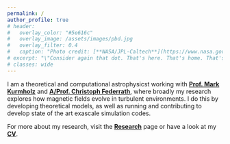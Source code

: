 ```yaml
---
permalink: /
author_profile: true
# header:
#   overlay_color: "#5e616c"
#   overlay_image: /assets/images/pbd.jpg
#   overlay_filter: 0.4
#   caption: "Photo credit: [**NASA/JPL-Caltech**](https://www.nasa.gov/sites/default/files/styles/full_width/public/thumbnails/image/pia23645_pbd_main-16.jpg?itok=GSe4gFx2)"
# excerpt: "\"Consider again that dot. That's here. That's home. That's us.\" <br/> ~Carl Sagan"
# classes: wide
---
```


<!-- <figure style="width: 30%" class="align-right">
  <a href="/assets/images/bio-photo.jpg" title="Home Photo" alt="Home Photo">
  <img src="/assets/images/bio-photo.jpg" alt=""></a>
</figure> -->


I am a theoretical and computational astrophysicst working with [**Prof. Mark Kurmholz**](https://www.mso.anu.edu.au/~krumholz/) and [**A/Prof. Christoph Federrath**](https://www.mso.anu.edu.au/~chfeder/), where broadly my research explores how magnetic fields evolve in turbulent environments. I do this by developing theoretical models, as well as running and contributing to develop state of the art exascale simulation codes.

For more about my research, visit the [**Research**][1] page or have a look at my [**CV**](/assets/docs/NK_CV.pdf).

[1]: /research/